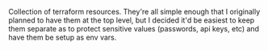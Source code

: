 Collection of terraform resources. They're all simple enough that I originally planned to have them at the top level, but I decided it'd be easiest to keep them separate as to protect sensitive values (passwords, api keys, etc) and have them be setup as env vars.
